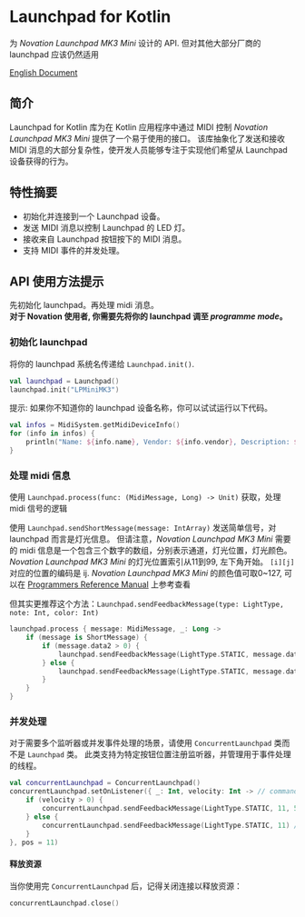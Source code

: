# Launchpad for Kotlin

为 _Novation Launchpad MK3 Mini_ 设计的 API. 但对其他大部分厂商的 launchpad 应该仍然适用

[English Document](README.md)

## 简介

Launchpad for Kotlin 库为在 Kotlin 应用程序中通过 MIDI 控制 _Novation Launchpad MK3 Mini_ 提供了一个易于使用的接口。
该库抽象化了发送和接收 MIDI 消息的大部分复杂性，使开发人员能够专注于实现他们希望从 Launchpad 设备获得的行为。

## 特性摘要

- 初始化并连接到一个 Launchpad 设备。
- 发送 MIDI 消息以控制 Launchpad 的 LED 灯。
- 接收来自 Launchpad 按钮按下的 MIDI 消息。
- 支持 MIDI 事件的并发处理。

## API 使用方法提示

先初始化 launchpad。再处理 midi 消息。  
__对于 Novation 使用者, 你需要先将你的 launchpad 调至 _programme mode_。__

### 初始化 launchpad

将你的 launchpad 系统名传递给 ```Launchpad.init()```.

```kotlin
val launchpad = Launchpad()
launchpad.init("LPMiniMK3")
```

提示: 如果你不知道你的 launchpad 设备名称，你可以试试运行以下代码。  

```kotlin
val infos = MidiSystem.getMidiDeviceInfo()
for (info in infos) {
    println("Name: ${info.name}, Vendor: ${info.vendor}, Description: ${info.description}")
}
```


### 处理 midi 信息

使用 ```Launchpad.process(func: (MidiMessage, Long) -> Unit)``` 获取，处理 midi 信号的逻辑  

使用 ```Launchpad.sendShortMessage(message: IntArray)``` 发送简单信号，对 launchpad 而言是灯光信息。
但请注意，_Novation Launchpad MK3 Mini_ 需要的 midi 信息是一个包含三个数字的数组，分别表示通道，灯光位置，灯光颜色。
_Novation Launchpad MK3 Mini_ 的灯光位置索引从11到99, 左下角开始。 ```[i][j]``` 对应的位置的编码是 ij.
_Novation Launchpad MK3 Mini_ 的颜色值可取0~127, 可以在 [Programmers Reference Manual](https://fael-downloads-prod.focusrite.com/customer/prod/s3fs-public/downloads/Launchpad%20Mini%20-%20Programmers%20Reference%20Manual.pdf) 上参考查看  

但其实更推荐这个方法：```Launchpad.sendFeedbackMessage(type: LightType, note: Int, color: Int)```

```kotlin
launchpad.process { message: MidiMessage, _: Long ->
    if (message is ShortMessage) {
        if (message.data2 > 0) {
            launchpad.sendFeedbackMessage(LightType.STATIC, message.data1, 5) //sending the red light
        } else {
            launchpad.sendFeedbackMessage(LightType.STATIC, message.data1) //removing light
        }
    }
}
```

### 并发处理

对于需要多个监听器或并发事件处理的场景，请使用 `ConcurrentLaunchpad` 类而不是 `Launchpad` 类。
此类支持为特定按钮位置注册监听器，并管理用于事件处理的线程。

```kotlin
val concurrentLaunchpad = ConcurrentLaunchpad()
concurrentLaunchpad.setOnListener({ _: Int, velocity: Int -> // commandType, velocity
    if (velocity > 0) {
        concurrentLaunchpad.sendFeedbackMessage(LightType.STATIC, 11, 5) //sending the red light
    } else {
        concurrentLaunchpad.sendFeedbackMessage(LightType.STATIC, 11) //removing light
    }
}, pos = 11)
```

#### 释放资源

当你使用完 `ConcurrentLaunchpad` 后，记得关闭连接以释放资源：

```kotlin
concurrentLaunchpad.close()
```